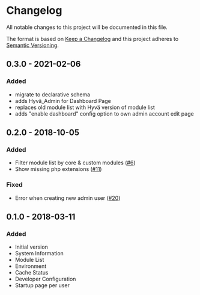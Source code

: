 # Changelog
All notable changes to this project will be documented in this file.

The format is based on [Keep a Changelog](http://keepachangelog.com/en/1.0.0/)
and this project adheres to [Semantic Versioning](http://semver.org/spec/v2.0.0.html).

## 0.3.0 - 2021-02-06

### Added
- migrate to declarative schema
- adds Hyvä_Admin for Dashboard Page
- replaces old module list with Hyvä version of module list
- adds "enable dashboard" config option to own admin account edit page 

## 0.2.0 - 2018-10-05

### Added
- Filter module list by core & custom modules ([#6](https://github.com/magento-hackathon/DevDashboard2/issues/6))
- Show missing php extensions ([#11](https://github.com/magento-hackathon/DevDashboard2/issues/11))

### Fixed
- Error when creating new admin user ([#20](https://github.com/magento-hackathon/DevDashboard2/issues/20))

## 0.1.0 - 2018-03-11
### Added
- Initial version
- System Information
- Module List
- Environment
- Cache Status
- Developer Configuration
- Startup page per user
